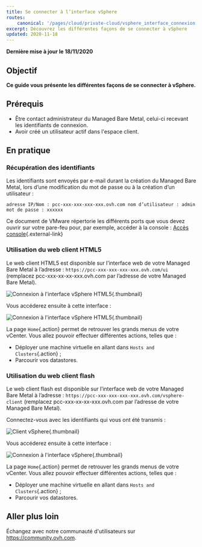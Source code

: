 ```yaml
---
title: Se connecter à l’interface vSphere
routes:
    canonical: '/pages/cloud/private-cloud/vsphere_interface_connexion'
excerpt: Découvrez les différentes façons de se connecter à vSphere
updated: 2020-11-18
---
```


**Dernière mise à jour le 18/11/2020**

## Objectif

**Ce guide vous présente les différentes façons de se connecter à vSphere.**

## Prérequis

- Être contact administrateur du Managed Bare Metal, celui-ci recevant les identifiants de connexion.
- Avoir créé un utilisateur actif dans l'espace client.


## En pratique

### Récupération des identifiants

Les identifiants sont envoyés par e-mail durant la création du Managed Bare Metal, lors d’une modification du mot de passe ou à la création d’un utilisateur :

```
adresse IP/Nom : pcc-xxx-xxx-xxx-xxx.ovh.com nom d’utilisateur : admin mot de passe : xxxxxx
```

Ce document de VMware répertorie les différents ports que vous devez ouvrir sur votre pare-feu pour, par exemple, accéder à la console : [Accès console](https://kb.vmware.com/kb/1012382){.external-link}

### Utilisation du web client HTML5

Le web client HTML5 est disponible sur l’interface web de votre Managed Bare Metal à l’adresse : `https://pcc-xxx-xxx-xxx-xxx.ovh.com/ui` (remplacez pcc-xxx-xx-xx-xxx.ovh.com par l’adresse de votre Managed Bare Metal).

![Connexion à l'interface vSphere HTML5](images/connection_interface_w_html5.png){.thumbnail}

Vous accéderez ensuite à cette interface :

![Connexion à l'interface vSphere HTML5](images/vsphere-client-html5.png){.thumbnail}

La page `Home`{.action} permet de retrouver les grands menus de votre vCenter. Vous allez pouvoir effectuer différentes actions, telles que :

- Déployer une machine virtuelle en allant dans `Hosts and Clusters`{.action} ;
- Parcourir vos datastores.

### Utilisation du web client flash

Le web client flash est disponible sur l’interface web de votre Managed Bare Metal à l’adresse : `https://pcc-xxx-xxx-xxx-xxx.ovh.com/vsphere-client` (remplacez pcc-xxx-xx-xx-xxx.ovh.com par l’adresse de votre Managed Bare Metal).

Connectez-vous avec les identifiants qui vous ont été transmis :

![Client vSphere](images/vsphere-client.png){.thumbnail}

Vous accéderez ensuite à cette interface :

![Connexion à l'interface vSphere](images/connection_interface_w.png){.thumbnail}

La page `Home`{.action} permet de retrouver les grands menus de votre vCenter. Vous allez pouvoir effectuer différentes actions, telles que :

- Déployer une machine virtuelle en allant dans `Hosts and Clusters`{.action} ;
- Parcourir vos datastores.


## Aller plus loin

Échangez avec notre communauté d'utilisateurs sur <https://community.ovh.com>.
